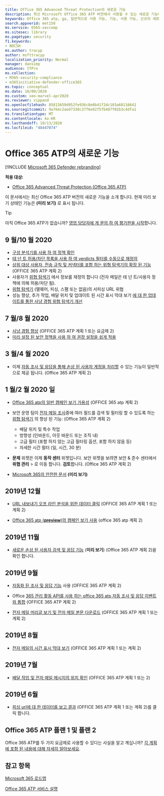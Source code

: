 ```yaml
---
title: Office 365 Advanced Threat Protection의 새로운 기능
description: 최신 Microsoft Office 365 ATP 버전에서 사용할 수 있는 새로운 기능에 대해 알아봅니다.
keywords: Office 365 atp, ga, 일반적으로 사용 가능, 기능, 사용 가능, 신규의 새로운 기능
search.appverid: met150
ms.service: O365-seccomp
ms.sitesec: library
ms.pagetype: security
f1.keywords:
- NOCSH
ms.author: tracyp
author: msfttracyp
localization_priority: Normal
manager: dansimp
audience: ITPro
ms.collection:
- M365-security-compliance
- m365initiative-defender-office365
ms.topic: conceptual
ms.date: 10/09/2020
ms.custom: seo-marvel-apr2020
ms.reviewer: vippand
ms.openlocfilehash: 85813659d952fe936c8e8b41f2dc103a60116641
ms.sourcegitcommit: 9a764c2aed7338c37f6e92f5fb487f02b3c4dfa1
ms.translationtype: MT
ms.contentlocale: ko-KR
ms.lasthandoff: 10/13/2020
ms.locfileid: "48447074"
---
```

# <a name="whats-new-in-office-365-atp"></a>Office 365 ATP의 새로운 기능

[!INCLUDE [Microsoft 365 Defender rebranding](../includes/microsoft-defender-for-office.md)]


**적용 대상:**

- [Office 365 Advanced Threat Protection (Office 365 ATP)](office-365-atp.md)

이 문서에서는 최신 Office 365 ATP 버전의 새로운 기능을 소개 합니다. 현재 미리 보기 상태인 기능은 **(미리 보기)** 로 표시 됩니다.

> [!TIP]
> 아직 Office 365 ATP가 없습니까? [영업 담당자에 게 문의 하 여 평가판을 시작](https://go.microsoft.com/fwlink/p/?LinkId=518644)합니다.

## <a name="septemberoctober-2020"></a>9 월/10 월 2020 

- [구성 분석기를 사용 하 여 정책 확인](configuration-analyzer-for-security-policies.md)
- [테 넌 트 허용/차단 목록을 사용 하 여 verdicts 필터를 수동으로 재정의](tenant-allow-block-list.md)
- [상위 대상 사용자, 전송 규칙 및 커넥터를 포함 하는 위협 탐색기의 확장 된 기능](threat-explorer.md#new-features-in-threat-explorer-and-real-time-detections) (OFFICE 365 ATP 계획 2)
- 사용자가 [위협 탐색기](threat-explorer.md) 에서 정보를 재정의 합니다 (전자 메일은 테 넌 트/사용자 정책에 의해 허용/차단 됨).
- [위협 탐색기](threat-explorer.md#threats-in-urls) (맬웨어, 피싱, 스팸 또는 없음)의 서피싱 URL 위협 
- 성능 향상, 추가 작업, 배달 위치 및 업데이트 된 시간 표시 막대 보기 [에 대 한 업데이트를 통한 사냥 경험 위협 탐색기 개선](threat-explorer.md#improvements-to-threat-hunting-experience-upcoming)

## <a name="julyaugust-2020"></a>7 월/8 월 2020 

- [사냥 경험 향상](threat-explorer.md#experience-improvements-to-threat-explorer-and-real-time-detections) (OFFICE 365 ATP 계획 1 또는 요금제 2)
- [미리 설정 된 보안 정책을 사용 하 여 권장 설정을 쉽게 적용](preset-security-policies.md) 

## <a name="marchapril-2020"></a>3 월/4 월 2020

- 이제 [자동 조사 및 응답을 통해 손상 된 사용자 계정을 처리할](https://docs.microsoft.com/microsoft-365/security/office-365-security/address-compromised-users-quickly?view=o365-worldwide) 수 있는 기능이 일반적으로 제공 됩니다. (Office 365 ATP 계획 2)

## <a name="januaryfebruary-2020"></a>1 월/2 월 2020 일

- [Office 365 atp의 일반 캠페인 보기 가용성](campaigns.md) (OFFICE 365 atp 계획 2)
- 보안 운영 팀이 [전자 메일 조사](investigate-malicious-email-that-was-delivered.md)중에 여러 필드를 검색 및 필터링 할 수 있도록 하는 [위협 탐색기](threat-explorer.md) 의 향상 된 기능: (Office 365 ATP 계획 2)
    - 배달 위치 및 특수 작업
    - 방향성 (인바운드, 아웃 바운드 또는 조직 내)
    - 고급 필터 (포함 하지 않는 고급 필터링 옵션, 포함 하지 않음 등)
    - 자세한 시간 필터 (일, 시간, 30 분) 

- **문제** 위젯은 이제 **동작 센터** 위젯입니다. 보안 위젯을 보려면 보안 & 준수 센터에서 **위협 관리**  >  로 이동 합니다. **검토**합니다. (Office 365 ATP 계획 2)

- [Microsoft 365의 안전한 문서](https://docs.microsoft.com/microsoft-365/security/office-365-security/safe-docs) **(미리 보기)**

## <a name="december-2019"></a>2019년 12월

- [URL 내보내기 오프 라인 분석을 위한 데이터 클릭](threat-explorer.md#new-features-in-threat-explorer-and-real-time-detections) (OFFICE 365 ATP 계획 1 또는 계획 2)

- [Office 365 atp (**preview**)의 캠페인 보기 사용](campaigns.md) (office 365 atp 계획 2)

## <a name="november-2019"></a>2019년 11월

- [새로운 손상 된 사용자 검색 및 응답 기능](address-compromised-users-quickly.md) (**미리 보기**) (Office 365 ATP 계획 2)을 확인 합니다.

## <a name="september-2019"></a>2019년 9월

- [자동화 된 조사 및 응답 기능](automated-investigation-response-office.md) 사용 (OFFICE 365 ATP 계획 2)

- Office [365 관리 활동 API를 사용 하는 office 365 atp 자동 조사 및 응답 이벤트와 통합](https://docs.microsoft.com/office/office-365-management-api/office-365-management-activity-api-schema#office-365-advanced-threat-protection-and-threat-investigation-and-response-schema) (OFFICE 365 ATP 계획 2)

- [전자 메일 머리글 보기 및 전자 메일 본문 다운로드](investigate-malicious-email-that-was-delivered.md) (OFFICE 365 ATP 계획 1 또는 계획 2)

## <a name="august-2019"></a>2019년 8월

- [전자 메일의 시간 표시 막대 보기](investigate-malicious-email-that-was-delivered.md#view-the-timeline-of-your-email) (OFFICE 365 ATP 계획 1 또는 계획 2)

## <a name="july-2019"></a>2019년 7월

- [배달 작업 및 전자 메일 메시지의 위치 확인](investigate-malicious-email-that-was-delivered.md#check-the-delivery-action-and-location) (OFFICE 365 ATP 계획 1 또는 2)

## <a name="june-2019"></a>2019년 6월

- [피싱 url에 대 한 데이터를 보고 결과](threat-explorer.md#view-data-about-phishing-urls-and-click-verdict) (OFFICE 365 ATP 계획 1 또는 계획 2)를 클릭 합니다.

## <a name="office-365-atp-plan-1-and-plan-2"></a>Office 365 ATP 플랜 1 및 플랜 2

Office 365 ATP를 두 가지 요금제로 사용할 수 있다는 사실을 알고 계십니까? [각 계획에 포함 된 내용에 대해 자세히 알아보세요](office-365-atp.md#office-365-atp-plan-1-and-plan-2).

## <a name="see-also"></a>참고 항목

[Microsoft 365 로드맵](https://www.microsoft.com/microsoft-365/roadmap)

[Office 365 ATP 서비스 설명](https://docs.microsoft.com/office365/servicedescriptions/office-365-advanced-threat-protection-service-description)

